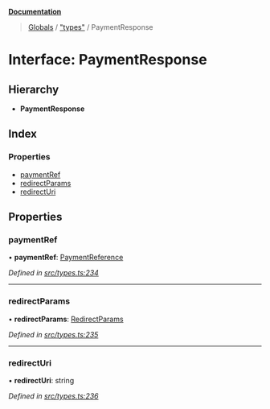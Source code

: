 **[Documentation](../README.md)**

> [Globals](../README.md) / ["types"](../modules/_types_.md) / PaymentResponse

# Interface: PaymentResponse

## Hierarchy

- **PaymentResponse**

## Index

### Properties

- [paymentRef](_types_.paymentresponse.md#paymentref)
- [redirectParams](_types_.paymentresponse.md#redirectparams)
- [redirectUri](_types_.paymentresponse.md#redirecturi)

## Properties

### paymentRef

• **paymentRef**: [PaymentReference](_types_.paymentreference.md)

_Defined in [src/types.ts:234](https://github.com/distributhor/paygate-sdk/blob/1278863/src/types.ts#L234)_

---

### redirectParams

• **redirectParams**: [RedirectParams](_types_.redirectparams.md)

_Defined in [src/types.ts:235](https://github.com/distributhor/paygate-sdk/blob/1278863/src/types.ts#L235)_

---

### redirectUri

• **redirectUri**: string

_Defined in [src/types.ts:236](https://github.com/distributhor/paygate-sdk/blob/1278863/src/types.ts#L236)_
